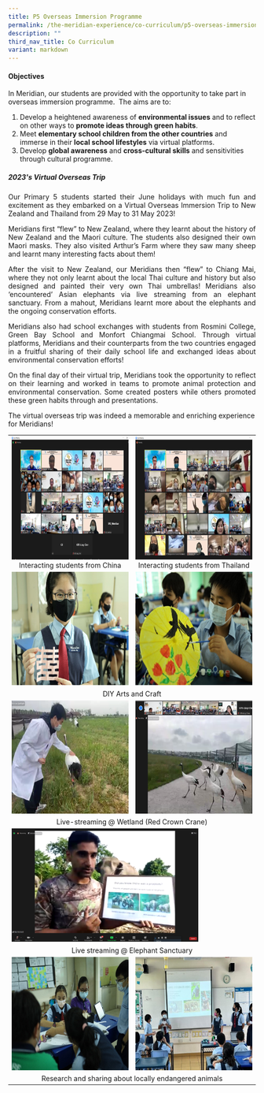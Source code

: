 ```yaml
---
title: P5 Overseas Immersion Programme
permalink: /the-meridian-experience/co-curriculum/p5-overseas-immersion-programme/
description: ""
third_nav_title: Co Curriculum
variant: markdown
---
```

#### Objectives

In Meridian, our students are provided with the opportunity to take part in overseas immersion programme.&nbsp; The aims are to:

<ol>
	<li>Develop a heightened awareness of <b>environmental issues</b> and to reflect on other ways to <b>promote ideas through green habits</b>.</li>
	<li>Meet <b>elementary school children from the other countries</b> and immerse in their <b>local school lifestyles</b> via virtual platforms.</li>
	<li>Develop <b>global awareness</b> and <b>cross-cultural skills</b> and sensitivities through cultural programme.</li>
</ol>

<h5>2023's Virtual Overseas Trip</h5>

<p align="justify">Our Primary 5 students started their June holidays with much fun and excitement as they embarked on a Virtual Overseas Immersion Trip to New Zealand and Thailand from 29 May to 31 May 2023!</p>

<p align="justify">Meridians first “flew” to New Zealand, where they learnt about the history of New Zealand and the Maori culture. The students also designed their own Maori masks. They also visited Arthur’s Farm where they saw many sheep and learnt many interesting facts about them!</p>

<p align="justify">After the visit to New Zealand, our Meridians then “flew” to Chiang Mai, where they not only learnt about the local Thai culture and history but also designed and painted their very own Thai umbrellas! Meridians also ‘encountered’ Asian elephants via live streaming from an elephant sanctuary. From a mahout, Meridians learnt more about the elephants and the ongoing conservation efforts.</p>

<p align="justify">Meridians also had school exchanges with students from Rosmini College, Green Bay School and Monfort Chiangmai School. Through virtual platforms, Meridians and their counterparts from the two countries engaged in a fruitful sharing of their daily school life and exchanged ideas about environmental conservation efforts!</p>

<p align="justify">On the final day of their virtual trip, Meridians took the opportunity to reflect on their learning and worked in teams to promote animal protection and environmental conservation. Some created posters while others promoted these green habits through and presentations.

The virtual overseas trip was indeed a memorable and enriching experience for Meridians!</p>

<table style="width:100%">

  <tbody><tr>
    <td><img src="/images/The%20Meridian%20Experience/P5%20Overseas/2023/OIP1.png" style="width:380px;height:250px;float:center"><center>Interacting students from China</center></td>
    <td><img src="/images/The%20Meridian%20Experience/P5%20Overseas/2023/OIP2.png" style="width:380px;height:250px;float:center"><center>Interacting students from Thailand</center></td>
  </tr>
  <tr>
		 <td><img src="/images/The%20Meridian%20Experience/P5%20Overseas/2023/OIP3.jpg" style="width:380px;height:230px;float:center"></td>
    <td><img src="/images/The%20Meridian%20Experience/P5%20Overseas/2023/OIP4.jpg" style="width:380px;height:230px;float:center"></td>
  </tr>
	<tr>
    <td colspan="2"><center>DIY Arts and Craft</center></td>
  </tr>
	<tr>
		<td><img src="/images/The%20Meridian%20Experience/P5%20Overseas/2023/OIP5.png" style="width:380px;height:230px;float:center"></td>
		<td><img src="/images/The%20Meridian%20Experience/P5%20Overseas/2023/OIP6.png" style="width:380px;height:230px;float:center"></td>
  </tr>
	<tr>
    <td colspan="2"><center>Live-streaming @ Wetland (Red Crown Crane)</center></td>
  </tr>
	<tr>
    <td colspan="2"><img src="/images/The%20Meridian%20Experience/P5%20Overseas/2023/OIP7.png" style="width:380px;height:230px;float:center"></td>
  </tr>
	<tr>
    <td colspan="2"><center>Live streaming @ Elephant Sanctuary</center></td>
  </tr>
	<tr>
		<td><img src="/images/The%20Meridian%20Experience/P5%20Overseas/2023/OIP8.jpg" style="width:380px;height:230px;float:center"></td>
		<td><img src="/images/The%20Meridian%20Experience/P5%20Overseas/2023/OIP9.jpg" style="width:380px;height:230px;float:center"></td>
  </tr>
	<tr>
    <td colspan="2"><center>Research and sharing about locally endangered animals</center></td>
  </tr>
</tbody></table>